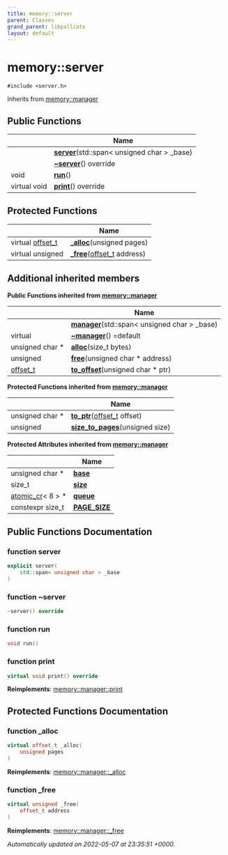 ```yaml
---
title: memory::server
parent: Classes
grand_parent: libpalliate
layout: default
---
```


# memory::server






`#include <server.h>`

Inherits from [memory::manager](/libpalliate/generated/Classes/classmemory_1_1manager)

## Public Functions

|                | Name           |
| -------------- | -------------- |
| | **[server](/libpalliate/generated/Classes/classmemory_1_1server#function-server)**(std::span< unsigned char > _base) |
| | **[~server](/libpalliate/generated/Classes/classmemory_1_1server#function-~server)**() override |
| void | **[run](/libpalliate/generated/Classes/classmemory_1_1server#function-run)**() |
| virtual void | **[print](/libpalliate/generated/Classes/classmemory_1_1server#function-print)**() override |

## Protected Functions

|                | Name           |
| -------------- | -------------- |
| virtual [offset_t](/libpalliate/generated/Namespaces/namespacememory#using-offset-t) | **[_alloc](/libpalliate/generated/Classes/classmemory_1_1server#function--alloc)**(unsigned pages) |
| virtual unsigned | **[_free](/libpalliate/generated/Classes/classmemory_1_1server#function--free)**([offset_t](/libpalliate/generated/Namespaces/namespacememory#using-offset-t) address) |

## Additional inherited members

**Public Functions inherited from [memory::manager](/libpalliate/generated/Classes/classmemory_1_1manager)**

|                | Name           |
| -------------- | -------------- |
| | **[manager](/libpalliate/generated/Classes/classmemory_1_1manager#function-manager)**(std::span< unsigned char > _base) |
| virtual | **[~manager](/libpalliate/generated/Classes/classmemory_1_1manager#function-~manager)**() =default |
| unsigned char * | **[alloc](/libpalliate/generated/Classes/classmemory_1_1manager#function-alloc)**(size_t bytes) |
| unsigned | **[free](/libpalliate/generated/Classes/classmemory_1_1manager#function-free)**(unsigned char * address) |
| [offset_t](/libpalliate/generated/Namespaces/namespacememory#using-offset-t) | **[to_offset](/libpalliate/generated/Classes/classmemory_1_1manager#function-to-offset)**(unsigned char * ptr) |

**Protected Functions inherited from [memory::manager](/libpalliate/generated/Classes/classmemory_1_1manager)**

|                | Name           |
| -------------- | -------------- |
| unsigned char * | **[to_ptr](/libpalliate/generated/Classes/classmemory_1_1manager#function-to-ptr)**([offset_t](/libpalliate/generated/Namespaces/namespacememory#using-offset-t) offset) |
| unsigned | **[size_to_pages](/libpalliate/generated/Classes/classmemory_1_1manager#function-size-to-pages)**(unsigned size) |

**Protected Attributes inherited from [memory::manager](/libpalliate/generated/Classes/classmemory_1_1manager)**

|                | Name           |
| -------------- | -------------- |
| unsigned char * | **[base](/libpalliate/generated/Classes/classmemory_1_1manager#variable-base)**  |
| size_t | **[size](/libpalliate/generated/Classes/classmemory_1_1manager#variable-size)**  |
| [atomic_cr](/libpalliate/generated/Classes/classatomic__cr)< 8 > * | **[queue](/libpalliate/generated/Classes/classmemory_1_1manager#variable-queue)**  |
| constexpr size_t | **[PAGE_SIZE](/libpalliate/generated/Classes/classmemory_1_1manager#variable-page-size)**  |


## Public Functions Documentation

### function server

```cpp
explicit server(
    std::span< unsigned char > _base
)
```


### function ~server

```cpp
~server() override
```


### function run

```cpp
void run()
```


### function print

```cpp
virtual void print() override
```


**Reimplements**: [memory::manager::print](/libpalliate/generated/Classes/classmemory_1_1manager#function-print)


## Protected Functions Documentation

### function _alloc

```cpp
virtual offset_t _alloc(
    unsigned pages
)
```


**Reimplements**: [memory::manager::_alloc](/libpalliate/generated/Classes/classmemory_1_1manager#function--alloc)


### function _free

```cpp
virtual unsigned _free(
    offset_t address
)
```


**Reimplements**: [memory::manager::_free](/libpalliate/generated/Classes/classmemory_1_1manager#function--free)



_Automatically updated on 2022-05-07 at 23:35:51 +0000._